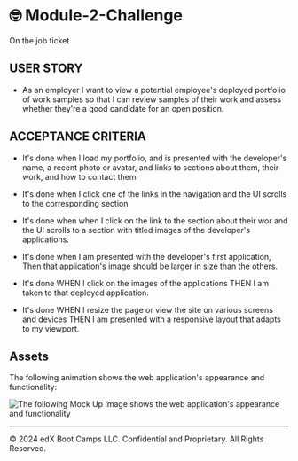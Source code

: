 # 🤓 Module-2-Challenge
On the job ticket

## USER STORY

* As an employer I want to view a potential employee's deployed portfolio of work samples so that I can review samples of their work and assess whether they're a good candidate for an open position.

## ACCEPTANCE CRITERIA

* It's done when I load  my portfolio, and is presented with the developer's name, a recent photo or avatar, and links to sections about them, their work, and how to contact them 

* It's done when I click one of the links in the navigation and the UI scrolls to the corresponding section

* It's done when  when I click on the link to the section about their wor and the UI scrolls to a section with titled images of the developer's applications.

* It's done when I am presented with the developer's first application, Then that application's image should be larger in size than the others.

* It's done WHEN I click on the images of the applications THEN I am taken to that deployed application.

* It's done WHEN I resize the page or view the site on various screens and devices
THEN I am presented with a responsive layout that adapts to my viewport.

## Assets

The following  animation shows the web application's appearance and functionality:

![The following Mock Up Image shows the web application's appearance and functionality](02-advanced-css-homework-demo.gif)

---
© 2024 edX Boot Camps LLC. Confidential and Proprietary. All Rights Reserved.